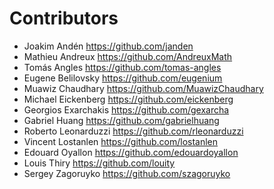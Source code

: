 Contributors
============

* Joakim Andén <https://github.com/janden>
* Mathieu Andreux <https://github.com/AndreuxMath>
* Tomás Angles <https://github.com/tomas-angles>
* Eugene Belilovsky <https://github.com/eugenium>
* Muawiz Chaudhary <https://github.com/MuawizChaudhary>
* Michael Eickenberg <https://github.com/eickenberg>
* Georgios Exarchakis <https://github.com/gexarcha>
* Gabriel Huang <https://github.com/gabrielhuang>
* Roberto Leonarduzzi <https://github.com/rleonarduzzi>
* Vincent Lostanlen <https://github.com/lostanlen>
* Edouard Oyallon <https://github.com/edouardoyallon>
* Louis Thiry <https://github.com/louity>
* Sergey Zagoruyko <https://github.com/szagoruyko>
